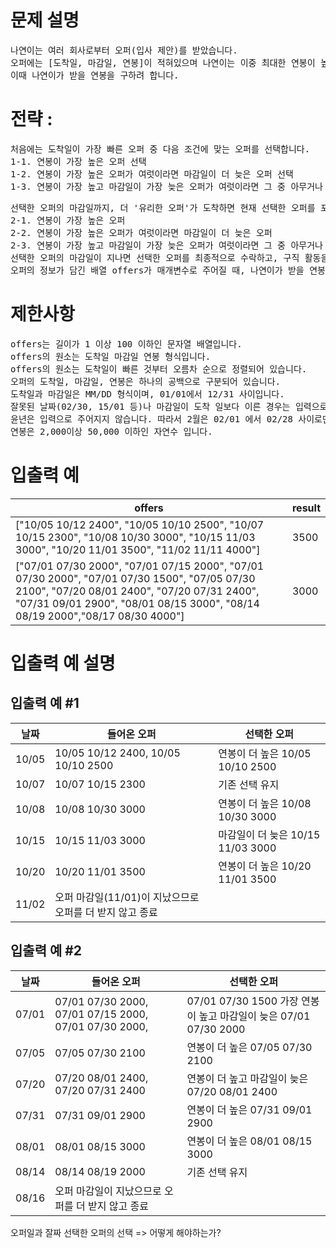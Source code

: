 # 문제 설명
<pre>
나연이는 여러 회사로부터 오퍼(입사 제안)를 받았습니다.
오퍼에는 [도착일, 마감일, 연봉]이 적혀있으며 나연이는 이중 최대한 연봉이 높은 오퍼를 수락하기 위해, 다음과 같은 전략을 정했습니다.
이때 나연이가 받을 연봉을 구하려 합니다.
</pre>
# 전략 :
<pre>
처음에는 도착일이 가장 빠른 오퍼 중 다음 조건에 맞는 오퍼를 선택합니다.
1-1. 연봉이 가장 높은 오퍼 선택
1-2. 연봉이 가장 높은 오퍼가 여럿이라면 마감일이 더 늦은 오퍼 선택
1-3. 연봉이 가장 높고 마감일이 가장 늦은 오퍼가 여럿이라면 그 중 아무거나 선택
</pre>
<pre>
선택한 오퍼의 마감일까지, 더 '유리한 오퍼'가 도착하면 현재 선택한 오퍼를 포기하고 유리한 오퍼를 선택하는 일을 매일 반복합니다. '유리한 오퍼'란 다음 조건을 만족하는 오퍼입니다.
2-1. 연봉이 가장 높은 오퍼
2-2. 연봉이 가장 높은 오퍼가 여럿이라면 마감일이 더 늦은 오퍼
2-3. 연봉이 가장 높고 마감일이 가장 늦은 오퍼가 여럿이라면 그 중 아무거나
선택한 오퍼의 마감일이 지나면 선택한 오퍼를 최종적으로 수락하고, 구직 활동을 종료합니다.
오퍼의 정보가 담긴 배열 offers가 매개변수로 주어질 때, 나연이가 받을 연봉을 return 하도록 solution 함수를 완성해주세요.
</pre>
# 제한사항
<pre>
offers는 길이가 1 이상 100 이하인 문자열 배열입니다.
offers의 원소는 도착일 마감일 연봉 형식입니다.
offers의 원소는 도착일이 빠른 것부터 오름차 순으로 정렬되어 있습니다.
오퍼의 도착일, 마감일, 연봉은 하나의 공백으로 구분되어 있습니다.
도착일과 마감일은 MM/DD 형식이며, 01/01에서 12/31 사이입니다.
잘못된 날짜(02/30, 15/01 등)나 마감일이 도착 일보다 이른 경우는 입력으로 주어지지 않습니다.
윤년은 입력으로 주어지지 않습니다. 따라서 2월은 02/01 에서 02/28 사이로만 주어집니다.
연봉은 2,000이상 50,000 이하인 자연수 입니다.
</pre>
# 입출력 예
| offers |  result |
|--------|---------|
| ["10/05 10/12 2400", "10/05 10/10 2500", "10/07 10/15 2300", "10/08 10/30 3000", "10/15 11/03 3000", "10/20 11/01 3500", "11/02 11/11 4000"]  | 3500 |
| ["07/01 07/30 2000", "07/01 07/15 2000", "07/01 07/30 2000", "07/01 07/30 1500", "07/05 07/30 2100", "07/20 08/01 2400", "07/20 07/31 2400", "07/31 09/01 2900", "08/01 08/15 3000", "08/14 08/19 2000","08/17 08/30 4000"] | 3000 |
# 입출력 예 설명
## 입출력 예 #1
| 날짜 |  들어온 오퍼 |  선택한 오퍼 |
|------|--------------|-------------|
| 10/05 | 10/05 10/12 2400, 10/05 10/10 2500 |  연봉이 더 높은 10/05 10/10 2500 |
| 10/07 | 10/07 10/15 2300 |  기존 선택 유지
| 10/08 | 10/08 10/30 3000 |  연봉이 더 높은 10/08 10/30 3000
| 10/15 | 10/15 11/03 3000 |  마감일이 더 늦은 10/15 11/03 3000
|  10/20 |  10/20 11/01 3500 |  연봉이 더 높은 10/20 11/01 3500
|  11/02 |  오퍼 마감일(11/01)이 지났으므로 오퍼를 더 받지 않고 종료
## 입출력 예 #2
| 날짜 |  들어온 오퍼 |  선택한 오퍼 |
|------|--------------|-------------|
| 07/01 | 07/01 07/30 2000, 07/01 07/15 2000, 07/01 07/30 2000, | 07/01 07/30 1500  가장 연봉이 높고 마감일이 늦은 07/01 07/30 2000
| 07/05 | 07/05 07/30 2100 |  연봉이 더 높은 07/05 07/30 2100
| 07/20 | 07/20 08/01 2400, 07/20 07/31 2400 |  연봉이 더 높고 마감일이 늦은 07/20 08/01 2400
| 07/31 | 07/31 09/01 2900 | 연봉이 더 높은 07/31 09/01 2900
| 08/01 | 08/01 08/15 3000 | 연봉이 더 높은 08/01 08/15 3000
| 08/14 | 08/14 08/19 2000 | 기존 선택 유지
| 08/16 | 오퍼 마감일이 지났으므로 오퍼를 더 받지 않고 종료


오퍼일과 잘짜 선택한 오퍼의 선택 => 어떻게 해야하는가?